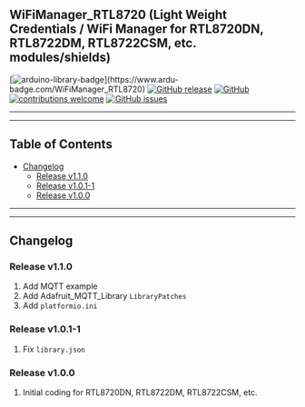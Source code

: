 ## WiFiManager_RTL8720 (Light Weight Credentials / WiFi Manager for RTL8720DN, RTL8722DM, RTL8722CSM, etc. modules/shields)

[![arduino-library-badge](https://www.ardu-badge.com/badge/WiFiManager_RTL8720.svg?)](https://www.ardu-badge.com/WiFiManager_RTL8720)
[![GitHub release](https://img.shields.io/github/release/khoih-prog/WiFiManager_RTL8720.svg)](https://github.com/khoih-prog/WiFiManager_RTL8720/releases)
[![GitHub](https://img.shields.io/github/license/mashape/apistatus.svg)](https://github.com/khoih-prog/WiFiManager_RTL8720/blob/main/LICENSE)
[![contributions welcome](https://img.shields.io/badge/contributions-welcome-brightgreen.svg?style=flat)](#Contributing)
[![GitHub issues](https://img.shields.io/github/issues/khoih-prog/WiFiManager_RTL8720.svg)](http://github.com/khoih-prog/WiFiManager_RTL8720/issues)

---
---

## Table of Contents

* [Changelog](#changelog)
  * [Release v1.1.0](#release-v110)
  * [Release v1.0.1-1](#release-v1011)
  * [Release v1.0.0](#release-v100)

---
---


## Changelog

### Release v1.1.0

1. Add MQTT example
2. Add Adafruit_MQTT_Library `LibraryPatches`
3. Add `platformio.ini`

### Release v1.0.1-1

1. Fix `library.json`

### Release v1.0.0

1. Initial coding for RTL8720DN, RTL8722DM, RTL8722CSM, etc.

